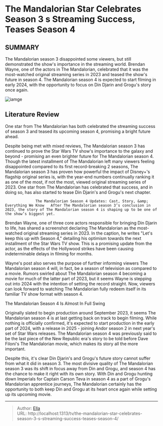 # The Mandalorian Star Celebrates Season 3 s Streaming Success, Teases Season 4


## SUMMARY 



  The Mandalorian season 3 disappointed some viewers, but still demonstrated the show&#39;s importance in the streaming world.   Brendan Wayne, one of the actors in The Mandalorian, celebrated that it was the most-watched original streaming series in 2023 and teased the show&#39;s future in season 4.   The Mandalorian season 4 is expected to start filming in early 2024, with the opportunity to focus on Din Djarin and Grogu&#39;s story once again.  

![iamge](https://static1.srcdn.com/wordpress/wp-content/uploads/2024/01/img_d6df94917027-1.jpeg)

## Literature Review
One star from The Mandalorian has both celebrated the streaming success of season 3 and teased its upcoming season 4, promising a bright future ahead.




Despite being met with mixed reviews, The Mandalorian season 3 has continued to prove the Star Wars TV show&#39;s importance to the galaxy and beyond - promising an even brighter future for The Mandalorian season 4. Though the latest installment of The Mandalorian left many viewers feeling disappointed compared to its first record-breaking 2 seasons, The Mandalorian season 3 has proven how powerful the impact of Disney&#43;&#39;s flagship original series is, with the year-end numbers continually ranking it as one of the most, if not the most, viewed original streaming series of 2023. One star from The Mandalorian has celebrated that success, and in doing so, has also started to tease Din Djarin&#39;s and Grogu&#39;s next chapter.




                  The Mandalorian Season 4 Updates: Cast, Story, &amp; Everything We Know   After The Mandalorian season 3’s conclusion in 2023, the story of The Mandalorian season 4 is shaping up to be one of the show’s biggest yet.    

Brendan Wayne, one of three core actors responsible for bringing Din Djarin to life, has shared a screenshot declaring The Mandalorian as the most-watched original streaming series in 2023. In the caption, he writes &#34;Let&#39;s keep this up with Season 4,&#34; detailing his optimism towards the next installment of the Star Wars TV show. This is a promising update from the actor, as the effects of the Hollywood strikes have been causing indeterminable delays in filming for months.

Wayne&#39;s post also serves the purpose of further informing viewers The Mandalorian season 4 will, in fact, be a season of television as compared to a movie. Rumors swirled about The Mandalorian season 4 becoming a movie for much of the latter part of 2023, but it seems Wayne is stepping out into 2024 with the intention of setting the record straight. Now, viewers can look forward to watching The Mandalorian fully redeem itself in its familiar TV show format with season 4.





 The Mandalorian Season 4 Is Almost In Full Swing 
          

Originally slated to begin production around September 2023, it seems The Mandalorian season 4 is at last getting back on track to begin filming. While nothing is officially confirmed, it&#39;s expected to start production in the early part of 2024, with a release in 2025 - joining Andor season 2 in next year&#39;s set of Star Wars releases. The Mandalorian season 4 was previously said to be the last piece of the New Republic era&#39;s story to be told before Dave Filoni&#39;s The Mandalorian movie, which makes its story all the more important.

Despite this, it&#39;s clear Din Djarin&#39;s and Grogu&#39;s future story cannot suffer from what it did in season 3. The most divisive quality of The Mandalorian season 3 was its shift in focus away from Din and Grogu, and season 4 has the chance to make it right with its own story. With Din and Grogu hunting down Imperials for Captain Carson Teva in season 4 as a part of Grogu&#39;s Mandalorian apprentice journeys, The Mandalorian certainly has the opportunity to both keep Din and Grogu at its heart once again while setting up its upcoming movie.






---

> Author: [Ella](https://instagram.hk.cn/)  
> URL: http://localhost:1313/tv/the-mandalorian-star-celebrates-season-3-s-streaming-success-teases-season-4/  

